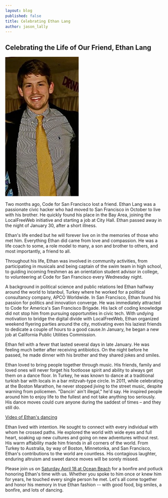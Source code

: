 ```yaml
---
layout: blog
published: false
title: Celebrating Ethan Lang
author: jason_lally
---
```


## Celebrating the Life of Our Friend, Ethan Lang

![image01.jpg](/_posts/blog/image01.jpg)

Two months ago, Code for San Francisco lost a friend. Ethan Lang was a passionate civic hacker who had moved to San Francisco in October to live with his brother. He quickly found his place in the Bay Area, joining the LocalFreeWeb initiative and starting a job at City Hall. Ethan passed away in the night of January 30, after a short illness. 

Ethan's life ended but he will forever live on in the memories of those who met him. Everything Ethan did came from love and compassion. He was a life coach to some, a role model to many, a son and brother to others, and most importantly, a friend to all.

Throughout his life, Ethan was involved in community activities, from participating in musicals and being captain of the swim team in high school, to guiding incoming freshmen as an orientation student advisor in college, to volunteering at Code for San Francisco every Wednesday night. 

A background in political science and public relations led Ethan halfway around the world to Istanbul, Turkey where he worked for a political consultancy company, APCO Worldwide. In San Francisco, Ethan found his passion for politics and innovation converge. He was immediately attracted to Code for America's San Francisco Brigade. His lack of coding knowledge did not stop him from pursuing opportunities in civic tech. With undying motivation to bridge the digital divide with LocalFreeWeb, Ethan organized weekend flyering parties around the city, motivating even his laziest friends to dedicate a couple of hours to a good cause.In January, he began a new job at California Public Utilities Commission. 

Ethan fell with a fever that lasted several days in late January. He was feeling much better after receiving antibiotics. On the night before he passed, he made dinner with his brother and they shared jokes and smiles. 

Ethan loved to bring people together through music. His friends, family and loved ones will never forget his footloose spirit and ability to always get them on a dance floor. In Turkey, he was known to dance at a traditional turkish bar with locals in a bar mitzvah-type circle. In 2011, while celebrating at the Boston Marathon, he never stopped jiving to the street music, despite warning from policemen. "Dancin' ain't illegal," he'd say. He inspired people around him to enjoy life to the fullest and not take anything too seriously. His dance moves could cure anyone during the saddest of times – and they still do.

[Video of Ethan's dancing](https://vimeo.com/120393051)

Ethan lived with intention. He sought to connect with every individual with whom he crossed paths. He explored the world with wide eyes and full heart, soaking up new cultures and going on new adventures without rest. His warm affability made him friends in all corners of the world. From Turkey to Australia, by way of Boston, Minnetonka, and San Francisco, Ethan's contributions to the world are countless. His contagious laughter, enduring altruism and sweet dance moves will be sorely missed.

Please join us on [Saturday April 18 at Ocean Beach](https://www.facebook.com/events/930243943673109/) for a bonfire and potluck honoring Ethan's time with us. Whether you spoke to him once or knew him for years, he touched every single person he met. Let's all come together and honor his memory in true Ethan fashion -- with good food, big smiles, a bonfire, and lots of dancing. 


